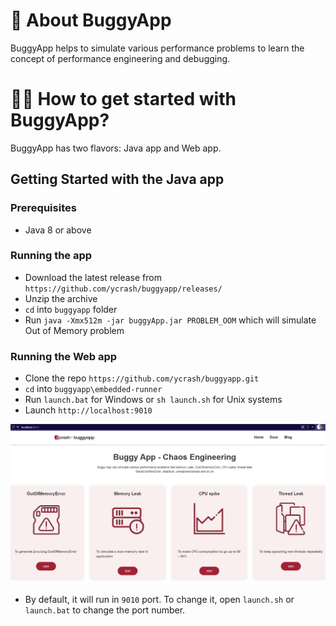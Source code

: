 # 🐛 About BuggyApp

BuggyApp helps to simulate various performance problems to learn the concept of performance engineering and debugging.

# 🏃‍♀️ How to get started with BuggyApp?

BuggyApp has two flavors: Java app and Web app.

## Getting Started with the Java app

### Prerequisites

- Java 8 or above

### Running the app

- Download the latest release from `https://github.com/ycrash/buggyapp/releases/`
- Unzip the archive
- `cd` into `buggyapp` folder
- Run `java -Xmx512m -jar buggyApp.jar PROBLEM_OOM` which will simulate Out of Memory problem

### Running the Web app

- Clone the repo `https://github.com/ycrash/buggyapp.git`
- `cd` into `buggyapp\embedded-runner`
- Run `launch.bat` for Windows or `sh launch.sh` for Unix systems
- Launch `http://localhost:9010`

![](./images/QAInsights-0140.jpg)

- By default, it will run in `9010` port. To change it, open `launch.sh` or `launch.bat` to change the port number.